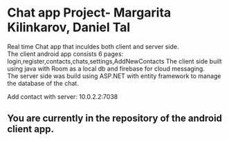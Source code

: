 # Chat app Project- Margarita Kilinkarov, Daniel Tal  

Real time Chat app that inculdes both client and server side.   
The client android app consists 6 pages: login,register,contacts,chats,settings,AddNewContacts
The client side built using java with Room as a local db and firebase for cloud messaging.    
The server side was build using ASP.NET with entity framework to manage the database of the chat.       

Add contact with server: 10.0.2.2:7038
## You are currently in the repository of the android client app.
